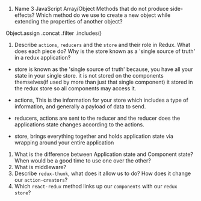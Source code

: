 1.  Name 3 JavaScript Array/Object Methods that do not produce side-effects? Which method do we use to create a new object while extending the properties of another object?

Object.assign
.concat
.filter
.includes()

1.  Describe `actions`, `reducers` and the `store` and their role in Redux. What does each piece do? Why is the store known as a 'single source of truth' in a redux application?

- store is known as the 'single source of truth' because, you have all your state in your single store. it is not stored on the components themselves(if used by more than just that single component) it stored in the redux store so all components may access it.

- actions, This is the information for your store which includes a type of information, and generally a payload of data to send.
- reducers, actions are sent to the reducer and the reducer does the applications state changes according to the actions.
- store, brings everything together and holds application state via wrapping around your entire application

1.  What is the difference between Application state and Component state? When would be a good time to use one over the other?
1.  What is middleware?
1.  Describe `redux-thunk`, what does it allow us to do? How does it change our `action-creators`?
1.  Which `react-redux` method links up our `components` with our `redux store`?
